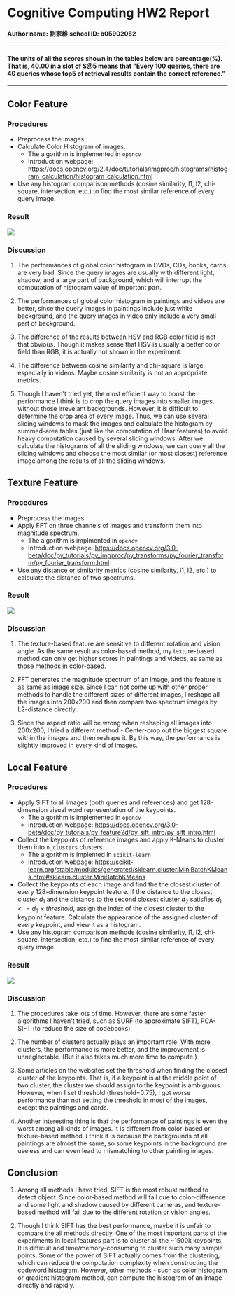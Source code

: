 # Cognitive Computing HW2 Report

#### Author name: 劉家維 school ID: b05902052
***
#### The units of all the scores shown in the tables below are percentage(%). That is, 40.00 in a slot of S@5 means that "Every 100 queries, there are 40 queries whose top5 of retrieval results contain the correct reference."
***

## Color Feature
### Procedures
* Preprocess the images.
* Calculate Color Histogram of images.
    * The algorithm is implemented in `opencv`
    * Introduction webpage: https://docs.opencv.org/2.4/doc/tutorials/imgproc/histograms/histogram_calculation/histogram_calculation.html
* Use any histogram comparison methods (cosine similarity, l1, l2, chi-square, intersection, etc.) to find the most similar reference of every query image.


### Result
![](https://i.imgur.com/yZNCQbE.png)



### Discussion
1. The performances of global color histogram in DVDs, CDs, books, cards are very bad. Since the query images are usually with different light, shadow, and a large part of background, which will interrupt the computation of histogram value of important part.

2. The performances of global color histogram in paintings and videos are better, since the query images in paintings include just white background, and the query images in video only include a very small part of background.

3. The difference of the results between HSV and RGB color field is not that obvious. Though it makes sense that HSV is usually a better color field than RGB, it is actually not shown in the experiment.

4. The difference between cosine similarity and chi-square is large, especially in videos. Maybe cosine similarity is not an appropriate metrics.

5. Though I haven't tried yet, the most efficient way to boost the performance I think is to crop the query images into smaller images, without those irrevelant backgrounds. However, it is difficult to determine the crop area of every image. Thus, we can use several sliding windows to mask the images and calculate the histogram by summed-area tables (just like the computation of Haar features) to avoid heavy computation caused by several sliding windows. After we calculate the histograms of all the sliding windows, we can query all the sliding windows and choose the most similar (or most closest) reference image among the results of all the sliding windows.

## Texture Feature
### Procedures
* Preprocess the images.
* Apply FFT on three channels of images and transform them into magnitude spectrum.
    * The algorithm is implmented in `opencv`
    * Introduction webpage: https://docs.opencv.org/3.0-beta/doc/py_tutorials/py_imgproc/py_transforms/py_fourier_transform/py_fourier_transform.html
* Use any distance or similarity metrics (cosine similarity, l1, l2, etc.) to calculate the distance of two spectrums.

### Result
![](https://i.imgur.com/qM2grBp.png)

### Discussion
1. The texture-based feature are sensitive to different rotation and vision angle. As the same result as color-based method, my texture-based method can only get higher scores in paintings and videos, as same as those methods in color-based.

2. FFT generates the magnitude spectrum of an image, and the feature is as same as image size. Since I can not come up with other proper methods to handle the different sizes of different images, I reshape all the images into 200x200 and then compare two spectrum images by L2-distance directly.

3. Since the aspect ratio will be wrong when reshaping all images into 200x200, I tried a different method - Center-crop out the biggest square within the images and then reshape it. By this way, the performance is slightly improved in every kind of images.



## Local Feature
### Procedures
* Apply SIFT to all images (both queries and references) and get 128-dimension visual word representation of the keypoints. 
    * The algorithm is implemented in `opencv`
    * Introduction webpage: https://docs.opencv.org/3.0-beta/doc/py_tutorials/py_feature2d/py_sift_intro/py_sift_intro.html
* Collect the keypoints of reference images and apply K-Means to cluster them into `n_clusters` clusters.
    * The algorithm is implented in `scikit-learn`
    * Introduction webpage: https://scikit-learn.org/stable/modules/generated/sklearn.cluster.MiniBatchKMeans.html#sklearn.cluster.MiniBatchKMeans
* Collect the keypoints of each image and find the the closest cluster of every 128-dimension keypoint feature. If the distance to the closest cluster $d_1$ and the distance to the second closest cluster $d_2$ satisfies $d_1 <= d_2 \times threshold$, assign the index of the closest cluster to the keypoint feature. Calculate the appearance of the assigned cluster of every keypoint, and view it as a histogram.
* Use any histogram comparison methods (cosine similarity, l1, l2, chi-square, intersection, etc.) to find the most similar reference of every query image.

### Result
![](https://i.imgur.com/lZkxSe9.png)


### Discussion
1. The procedures take lots of time. However, there are some faster algorithms I haven't tried, such as SURF (to approximate SIFT), PCA-SIFT (to reduce the size of codebooks).

2. The number of clusters actually plays an important role. With more clusters, the performance is more better, and the improvement is unneglectable. (But it also takes much more time to compute.)

3. Some articles on the websites set the threshold when finding the closest cluster of the keypoints. That is, if a keypoint is at the middle point of two cluster, the cluster we should assign to the keypoint is ambiguous. However, when I set threshold (threshold=0.75), I got worse performance than not setting the threshold in most of the images, except the paintings and cards.

4. Another interesting thing is that the performance of paintings is even the worst among all kinds of images. It is different from color-based or texture-based method. I think it is because the backgrounds of all paintings are almost the same, so some keypoints in the background are useless and can even lead to mismatching to other painting images.


## Conclusion
1. Among all methods I have tried, SIFT is the most robust method to detect object. Since color-based method will fail due to color-difference and some light and shadow caused by different cameras, and texture-based method will fail due to the different rotation or vision angles.

2. Though I think SIFT has the best performance, maybe it is unfair to compare the all methods directly. One of the most important parts of the experiments in local features part is to cluster all the ~1500k keypoints. It is difficult and time/memory-consuming to cluster such many sample points. Some of the power of SIFT actually comes from the clustering, which can reduce the computation complexity when constructing the codeword histogram. However, other methods - such as color histogram or gradient histogram method, can compute the histogram of an image directly and rapidly.